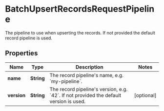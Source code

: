 

# BatchUpsertRecordsRequestPipeline

The pipeline to use when upserting the records.  If not provided the default record pipeline is used.

## Properties

Name | Type | Description | Notes
------------ | ------------- | ------------- | -------------
**name** | **String** | The record pipeline&#39;s name, e.g. &#x60;my-pipeline&#x60;. | 
**version** | **String** | The record pipeline&#39;s version, e.g. &#x60;42&#x60;.  If not provided the default version is used. |  [optional]



